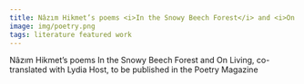 ```yaml
---
title: Nâzım Hikmet’s poems <i>In the Snowy Beech Forest</i> and <i>On Living</i>, co-translated with <a href="https://www.lydiasthost.com" target="_blank">Lydia Host</a>, to be published in the <a href="https://www.poetryfoundation.org/poetrymagazine" target="_blank"><i>Poetry Magazine</i></a>
image: img/poetry.png
tags: literature featured work 
---
```


Nâzım Hikmet’s poems In the Snowy Beech Forest and On Living, co-translated with Lydia Host, to be published in the Poetry Magazine
